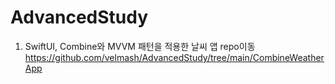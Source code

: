 # AdvancedStudy

1. SwiftUI, Combine와 MVVM 패턴을 적용한 날씨 앱  repo이동<https://github.com/velmash/AdvancedStudy/tree/main/CombineWeatherApp>
